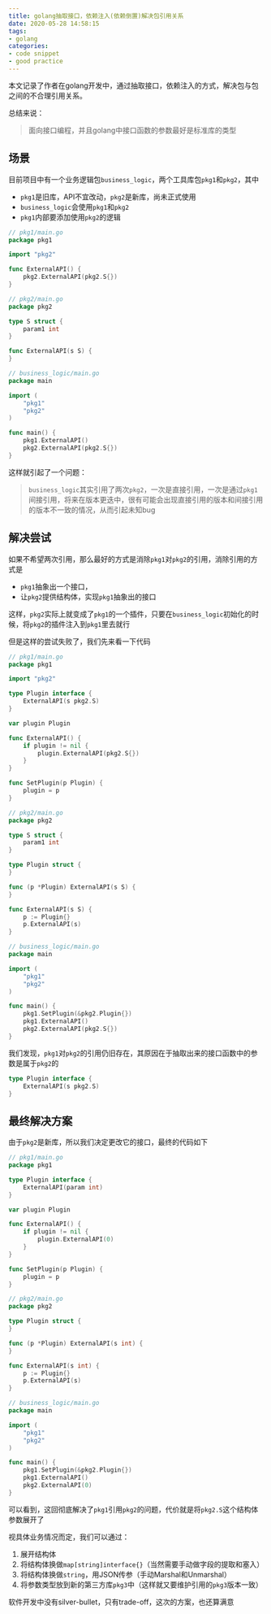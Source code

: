 ```yaml
---
title: golang抽取接口，依赖注入(依赖倒置)解决包引用关系
date: 2020-05-28 14:58:15
tags:
- golang
categories:
- code snippet
- good practice
---
```


本文记录了作者在golang开发中，通过抽取接口，依赖注入的方式，解决包与包之间的不合理引用关系。

总结来说：

> 面向接口编程，并且golang中接口函数的参数最好是标准库的类型

<!-- more -->

## 场景

目前项目中有一个业务逻辑包`business_logic`，两个工具库包`pkg1`和`pkg2`，其中

- `pkg1`是旧库，API不宜改动，`pkg2`是新库，尚未正式使用
- `business_logic`会使用`pkg1`和`pkg2`
- `pkg1`内部要添加使用`pkg2`的逻辑

```go
// pkg1/main.go
package pkg1

import "pkg2"

func ExternalAPI() {
    pkg2.ExternalAPI(pkg2.S{})
}

```

```go
// pkg2/main.go
package pkg2

type S struct {
    param1 int
}

func ExternalAPI(s S) {
}
```

```go
// business_logic/main.go
package main

import (
    "pkg1"
    "pkg2"
)

func main() {
    pkg1.ExternalAPI()
    pkg2.ExternalAPI(pkg2.S{})
}
```

这样就引起了一个问题：

> `business_logic`其实引用了两次`pkg2`，一次是直接引用，一次是通过`pkg1`间接引用，将来在版本更迭中，很有可能会出现直接引用的版本和间接引用的版本不一致的情况，从而引起未知bug

## 解决尝试

如果不希望两次引用，那么最好的方式是消除`pkg1`对`pkg2`的引用，消除引用的方式是

- `pkg1`抽象出一个接口，
- 让`pkg2`提供结构体，实现`pkg1`抽象出的接口

这样，`pkg2`实际上就变成了`pkg1`的一个插件，只要在`business_logic`初始化的时候，将`pkg2`的插件注入到`pkg1`里去就行

但是这样的尝试失败了，我们先来看一下代码

```go
// pkg1/main.go
package pkg1

import "pkg2"

type Plugin interface {
    ExternalAPI(s pkg2.S)
}

var plugin Plugin

func ExternalAPI() {
    if plugin != nil {
        plugin.ExternalAPI(pkg2.S{})
    }
}

func SetPlugin(p Plugin) {
    plugin = p
}
```

```go
// pkg2/main.go
package pkg2

type S struct {
    param1 int
}

type Plugin struct {
}

func (p *Plugin) ExternalAPI(s S) {
}

func ExternalAPI(s S) {
    p := Plugin{}
    p.ExternalAPI(s)
}
```

```go
// business_logic/main.go
package main

import (
    "pkg1"
    "pkg2"
)

func main() {
    pkg1.SetPlugin(&pkg2.Plugin{})
    pkg1.ExternalAPI()
    pkg2.ExternalAPI(pkg2.S{})
}
```

我们发现，`pkg1`对`pkg2`的引用仍旧存在，其原因在于抽取出来的接口函数中的参数是属于`pkg2`的

```go
type Plugin interface {
    ExternalAPI(s pkg2.S)
}
```

## 最终解决方案

由于`pkg2`是新库，所以我们决定更改它的接口，最终的代码如下

```go
// pkg1/main.go
package pkg1

type Plugin interface {
    ExternalAPI(param int)
}

var plugin Plugin

func ExternalAPI() {
    if plugin != nil {
        plugin.ExternalAPI(0)
    }
}

func SetPlugin(p Plugin) {
    plugin = p
}
```

```go
// pkg2/main.go
package pkg2

type Plugin struct {
}

func (p *Plugin) ExternalAPI(s int) {
}

func ExternalAPI(s int) {
    p := Plugin{}
    p.ExternalAPI(s)
}
```

```go
// business_logic/main.go
package main

import (
    "pkg1"
    "pkg2"
)

func main() {
    pkg1.SetPlugin(&pkg2.Plugin{})
    pkg1.ExternalAPI()
    pkg2.ExternalAPI(0)
}
```

可以看到，这回彻底解决了`pkg1`引用`pkg2`的问题，代价就是将`pkg2.S`这个结构体参数展开了

视具体业务情况而定，我们可以通过：

1. 展开结构体
2. 将结构体换做`map[string]interface{}`（当然需要手动做字段的提取和塞入）
3. 将结构体换做`string`，用JSON传参（手动Marshal和Unmarshal）
4. 将参数类型放到新的第三方库`pkg3`中（这样就又要维护引用的`pkg3`版本一致）

软件开发中没有silver-bullet，只有trade-off，这次的方案，也还算满意
